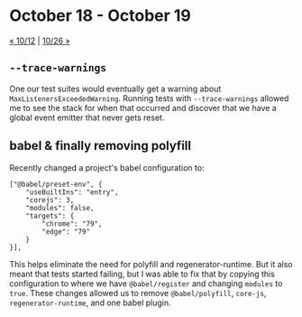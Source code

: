 # October 18 - October 19

[« 10/12](1012.md) | [10/26 »](1026.md)

## `--trace-warnings`

One our test suites would eventually get a warning about `MaxListenersExceededWarning`. Running tests with `--trace-warnings` allowed me to see the stack for when that occurred and discover that we have a global event emitter that never gets reset.

## babel & finally removing polyfill

Recently changed a project's babel configuration to:

```
["@babel/preset-env", {
    "useBuiltIns": "entry",
    "corejs": 3,
    "modules": false,
    "targets": {
        "chrome": "79",
        "edge": "79"
    }
}],
```

This helps eliminate the need for polyfill and regenerator-runtime. But it also meant that tests started failing, but I was able to fix that by copying this configuration to where we have `@babel/register` and changing `modules` to `true`. These changes allowed us to remove `@babel/polyfill`, `core-js`, `regenerator-runtime`, and one babel plugin.
